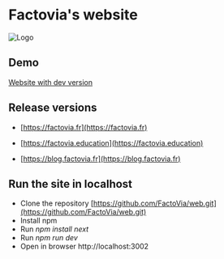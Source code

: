 # Factovia's website

![Logo](https://blobfactoviacommonsrc.blob.core.windows.net/assets/factovia/web/logoGreen.png)

## Demo
[Website with dev version](https://yellow-beach-029375b03.azurestaticapps.net)

## Release versions
- [https://factovia.fr](https://factovia.fr)

- [https://factovia.education](https://factovia.education)

- [https://blog.factovia.fr](https://blog.factovia.fr)

## Run the site in localhost
- Clone the repository [https://github.com/FactoVia/web.git](https://github.com/FactoVia/web.git)
- Install npm
- Run *npm install next*
- Run *npm run dev*
- Open in browser http://localhost:3002